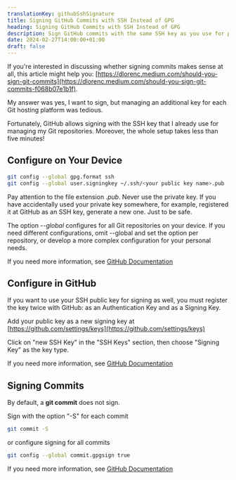 ```yaml
---
translationKey: githubSshSignature
title: Signing GitHub Commits with SSH Instead of GPG
heading: Signing GitHub Commits with SSH Instead of GPG
description: Sign GitHub commits with the same SSH key as you use for push, instead of GPG.
date: 2024-02-27T14:00:00+01:00
draft: false
---
```


If you're interested in discussing whether signing commits makes sense at all, this article might help you: [https://dlorenc.medium.com/should-you-sign-git-commits](https://dlorenc.medium.com/should-you-sign-git-commits-f068b07e1b1f).

My answer was yes, I want to sign, but managing an additional key for each Git hosting platform was tedious.

Fortunately, GitHub allows signing with the SSH key that I already use for managing my Git repositories. Moreover, the whole setup takes less than five minutes!

## Configure on Your Device

```bash
git config --global gpg.format ssh
git config --global user.signingkey ~/.ssh/<your public key name>.pub
```
Pay attention to the file extension *.pub*. Never use the private key. If you have accidentally used your private key somewhere, for example, registered it at GitHub as an SSH key, generate a new one. Just to be safe.

The option *--global* configures for all Git repositories on your device. If you need different configurations, omit --global and set the option per repository, or develop a more complex configuration for your personal needs.

If you need more information, see [GitHub Documentation](https://docs.github.com/en/authentication/managing-commit-signature-verification)

## Configure in GitHub
If you want to use your SSH public key for signing as well, you must register the key twice with GitHub: as an Authentication Key and as a Signing Key.

Add your public key as a new signing key at [https://github.com/settings/keys](https://github.com/settings/keys)

Click on "new SSH Key" in the "SSH Keys" section, then choose "Signing Key" as the key type.

If you need more information, see [GitHub Documentation](https://docs.github.com/en/authentication/connecting-to-github-with-ssh/adding-a-new-ssh-key-to-your-github-account)

## Signing Commits
By default, a **git commit** does not sign.

Sign with the option "-S" for each commit
```bash
git commit -S
```

or configure signing for all commits

```bash
git config --global commit.gpgsign true
```

If you need more information, see [GitHub Documentation](https://docs.github.com/en/authentication/managing-commit-signature-verification/signing-commits)